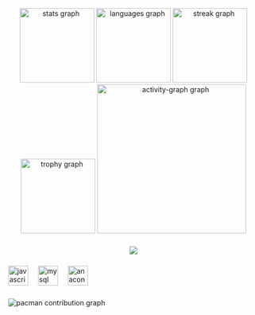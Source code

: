 <div align="center">
  <img src="https://github-readme-stats.vercel.app/api?username=Ruben-creator-collab&hide_title=false&hide_rank=false&show_icons=true&include_all_commits=true&count_private=true&disable_animations=false&theme=dracula&locale=en&hide_border=false&order=1" height="150" alt="stats graph"  />
  <img src="https://github-readme-stats.vercel.app/api/top-langs?username=Ruben-creator-collab&locale=en&hide_title=false&layout=compact&card_width=320&langs_count=5&theme=dracula&hide_border=false&order=2" height="150" alt="languages graph"  />
  <img src="https://streak-stats.demolab.com?user=Ruben-creator-collab&locale=en&mode=daily&theme=dracula&hide_border=false&border_radius=5&order=3" height="150" alt="streak graph"  />
  <img src="https://github-profile-trophy.vercel.app?username=Ruben-creator-collab&theme=dracula&column=-1&row=1&margin-w=8&margin-h=8&no-bg=false&no-frame=false&order=4" height="150" alt="trophy graph"  />
  <img src="https://github-readme-activity-graph.vercel.app/graph?username=Ruben-creator-collab&radius=16&theme=react&area=true&order=5" height="300" alt="activity-graph graph"  />
</div>

###

<div align="center">
  <img src="https://visitor-badge.laobi.icu/badge?page_id=Ruben-creator-collab.Ruben-creator-collab&"  />
</div>

###

<div align="left">
  <img src="https://cdn.jsdelivr.net/gh/devicons/devicon/icons/javascript/javascript-original.svg" height="40" alt="javascript logo"  />
  <img width="12" />
  <img src="https://cdn.jsdelivr.net/gh/devicons/devicon/icons/mysql/mysql-original.svg" height="40" alt="mysql logo"  />
  <img width="12" />
  <img src="https://cdn.jsdelivr.net/gh/devicons/devicon/icons/anaconda/anaconda-original.svg" height="40" alt="anaconda logo"  />
</div>

###

<picture>
  <source media="(prefers-color-scheme: dark)" srcset="https://raw.githubusercontent.com/Ruben-creator-collab/Ruben-creator-collab/output/pacman-contribution-graph-dark.svg">
  <source media="(prefers-color-scheme: light)" srcset="https://raw.githubusercontent.com/Ruben-creator-collab/Ruben-creator-collab/output/pacman-contribution-graph.svg">
  <img alt="pacman contribution graph" src="https://raw.githubusercontent.com/Ruben-creator-collab/Ruben-creator-collab/output/pacman-contribution-graph.svg">
</picture>

###
